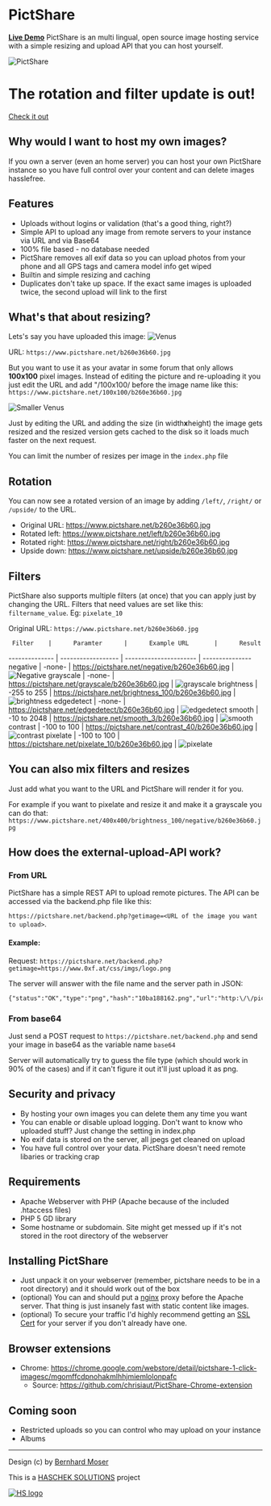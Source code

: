 # PictShare
**[Live Demo](https://www.pictshare.net)**
PictShare is an multi lingual, open source image hosting service with a simple resizing and upload API that you can host yourself.

![PictShare](https://www.pictshare.net/da6733407c.png)

The rotation and filter update is out!
========
[Check it out](#rotation)

## Why would I want to host my own images?
If you own a server (even an home server) you can host your own PictShare instance so you have full control over your content and can delete images hasslefree.

## Features
- Uploads without logins or validation (that's a good thing, right?)
- Simple API to upload any image from remote servers to your instance via URL and via Base64
- 100% file based - no database needed
- PictShare removes all exif data so you can upload photos from your phone and all GPS tags and camera model info get wiped
- Builtin and simple resizing and caching
- Duplicates don't take up space. If the exact same images is uploaded twice, the second upload will link to the first

## What's that about resizing?
Lets's say you have uploaded this image:
![Venus](https://www.pictshare.net/b260e36b60.jpg)

URL: ```https://www.pictshare.net/b260e36b60.jpg```

But you want to use it as your avatar in some forum that only allows **100x100** pixel images.
Instead of editing the picture and re-uploading it you just edit the URL and add "/100x100/ before the image name like this: ```https://www.pictshare.net/100x100/b260e36b60.jpg```

![Smaller Venus](https://www.pictshare.net/100x100/b260e36b60.jpg)

Just by editing the URL and adding the size (in width**x**height) the image gets resized and the resized version gets cached to the disk so it loads much faster on the next request.

You can limit the number of resizes per image in the ```index.php``` file

## Rotation
You can now see a rotated version of an image by adding ```/left/```, ```/right/``` or ```/upside/``` to the URL.

- Original URL: https://www.pictshare.net/b260e36b60.jpg
- Rotated left: https://www.pictshare.net/left/b260e36b60.jpg
- Rotated right: https://www.pictshare.net/right/b260e36b60.jpg
- Upside down: https://www.pictshare.net/upside/b260e36b60.jpg

## Filters
PictShare also supports multiple filters (at once) that you can apply just by changing the URL.
Filters that need values are set like this: ```filtername_value```. Eg: ```pixelate_10```

Original URL: ```https://www.pictshare.net/b260e36b60.jpg```

     Filter    |      Paramter      |      Example URL       |      Result      
-------------- | ------------------ | ---------------------- | ---------------
negative       | -none-              | https://pictshare.net/negative/b260e36b60.jpg         | ![Negative](https://pictshare.net/negative/200/b260e36b60.jpg)
grayscale      | -none-              | https://pictshare.net/grayscale/b260e36b60.jpg 		    | ![grayscale](https://pictshare.net/grayscale/200/b260e36b60.jpg)
brightness     | -255 to 255         | https://pictshare.net/brightness_100/b260e36b60.jpg 	| ![brightness](https://pictshare.net/brightness_100/200/b260e36b60.jpg)
edgedetect     | -none-              | https://pictshare.net/edgedetect/b260e36b60.jpg 		  | ![edgedetect](https://pictshare.net/edgedetect/200/b260e36b60.jpg)
smooth         | -10 to 2048         | https://pictshare.net/smooth_3/b260e36b60.jpg 		    | ![smooth](https://pictshare.net/smooth_3/200/b260e36b60.jpg)
contrast       | -100 to 100         | https://pictshare.net/contrast_40/b260e36b60.jpg     | ![contrast](https://pictshare.net/contrast_40/200/b260e36b60.jpg)
pixelate       | -100 to 100         | https://pictshare.net/pixelate_10/b260e36b60.jpg      | ![pixelate](https://pictshare.net/pixelate_10/200/b260e36b60.jpg)

## You can also mix filters and resizes

Just add what you want to the URL and PictShare will render it for you.

For example if you want to pixelate and resize it and make it a grayscale you can do that: ```https://www.pictshare.net/400x400/brightness_100/negative/b260e36b60.jpg```

## How does the external-upload-API work?

### From URL
PictShare has a simple REST API to upload remote pictures. The API can be accessed via the backend.php file like this:

```https://pictshare.net/backend.php?getimage=<URL of the image you want to upload>```.

#### Example:

Request: ```https://pictshare.net/backend.php?getimage=https://www.0xf.at/css/imgs/logo.png```

The server will answer with the file name and the server path in JSON:

```
{"status":"OK","type":"png","hash":"10ba188162.png","url":"http:\/\/pictshare.net\/10ba188162.png"}
```

### From base64

Just send a POST request to ```https://pictshare.net/backend.php``` and send your image in base64 as the variable name ```base64```

Server will automatically try to guess the file type (which should work in 90% of the cases) and if it can't figure it out it'll just upload it as png.

## Security and privacy
- By hosting your own images you can delete them any time you want
- You can enable or disable upload logging. Don't want to know who uploaded stuff? Just change the setting in index.php
- No exif data is stored on the server, all jpegs get cleaned on upload
- You have full control over your data. PictShare doesn't need remote libaries or tracking crap

## Requirements
- Apache Webserver with PHP (Apache because of the included .htaccess files)
- PHP 5 GD library
- Some hostname or subdomain. Site might get messed up if it's not stored in the root directory of the webserver

## Installing PictShare
- Just unpack it on your webserver (remember, pictshare needs to be in a root directory) and it should work out of the box
- (optional) You can and should put a [nginx](https://www.nginx.com/) proxy before the Apache server. That thing is just insanely fast with static content like images.
- (optional) To secure your traffic I'd highly recommend getting an [SSL Cert](https://letsencrypt.org/) for your server if you don't already have one.

## Browser extensions
- Chrome: https://chrome.google.com/webstore/detail/pictshare-1-click-imagesc/mgomffcdpnohakmlhhjmiemlolonpafc
  - Source: https://github.com/chrisiaut/PictShare-Chrome-extension

## Coming soon
- Restricted uploads so you can control who may upload on your instance
- Albums

---
Design (c) by [Bernhard Moser](mailto://bernhard.moser91@gmail.com)

This is a [HASCHEK SOLUTIONS](https://haschek.solutions) project

[![HS logo](https://pictshare.net/css/imgs/hs_logo.png)](https://haschek.solutions)